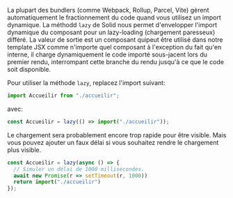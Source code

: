 La plupart des bundlers (comme Webpack, Rollup, Parcel, Vite) gèrent  automatiquement le fractionnement du code quand vous utilisez un import dynamique. La méthodd `lazy` de Solid nous permet d'envelopper l'import dynamique du composant pour un lazy-loading (chargement paresseux) différé. La valeur de sortie est un composant quipeut être utilisé dans notre template JSX comme n'importe quel composant à l'exception du fait qu'en interne, il charge dynamiquement le code importé sous-jacent lors du premier rendu, interrompant cette branche du rendu jusqu'à ce que le code soit disponible.

Pour utiliser la méthode `lazy`, replacez l'import suivant:
```js
import Accueilir from "./accueilir";
```
avec:
```js
const Accueilir = lazy(() => import("./accueilir"));
```

Le chargement sera probablement encore trop rapide pour être visible. Mais vous pouvez ajouter un faux délai si vous souhaitez rendre le chargement plus visible.

```js
const Accueilir = lazy(async () => {
  // Simuler un délai de 1000 millisecondes.
  await new Promise(r => setTimeout(r, 1000))
  return import("./accueilir")
});
```
